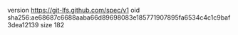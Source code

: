 version https://git-lfs.github.com/spec/v1
oid sha256:ae68687c6688aaba66d89698083e185771907895fa6534c4c1c9baf3dea12139
size 182
